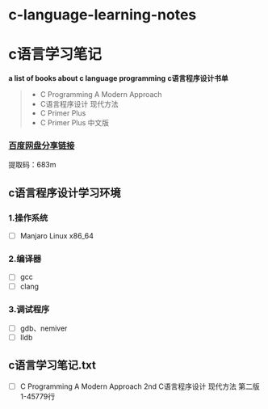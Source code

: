 # c-language-learning-notes
# c语言学习笔记

**a list of books about c language programming** 
**c语言程序设计书单** 
> * C Programming A Modern Approach
> * C语言程序设计 现代方法
> * C Primer Plus
> * C Primer Plus 中文版

### [百度网盘分享链接](https://pan.baidu.com/s/19xDmCxF6KQr5GWfjXXaBPA )
提取码：683m

## c语言程序设计学习环境

### 1.操作系统
- [ ] Manjaro Linux x86_64

### 2.编译器
- [ ] gcc
- [ ] clang

### 3.调试程序
- [ ] gdb、nemiver
- [ ] lldb

## c语言学习笔记.txt
- [ ] C Programming A Modern Approach 2nd C语言程序设计 现代方法 第二版 1-45779行


